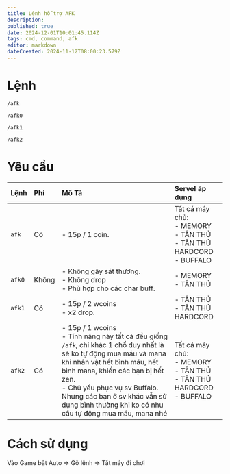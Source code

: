 ```yaml
---
title: Lệnh hỗ trợ AFK
description: 
published: true
date: 2024-12-01T10:01:45.114Z
tags: cmd, command, afk
editor: markdown
dateCreated: 2024-11-12T08:00:23.579Z
---
```


# Lệnh

```
/afk
```

```
/afk0
```

```
/afk1
```

```
/afk2
```

# Yêu cầu

| Lệnh | Phí | Mô Tả | Servel áp dụng
|:-----|:----|:------|:------|
| `afk` | Có | -  15p / 1 coin. | Tất cá máy chủ: <br>- MEMORY<br>- TÂN THỦ<br>- TÂN THỦ HARDCORD<br>- BUFFALO |
| `afk0` | Không | - Không gây sát thương.<br>- Không drop<br>- Phù hợp cho các char buff. | - MEMORY<br>- TÂN THỦ |
| `afk1` | Có | - 15p / 2 wcoins<br>- x2 drop. | - TÂN THỦ<br>- TÂN THỦ HARDCORD |
| `afk2` | Có | - 15p / 1 wcoins<br>- Tính năng này tất cả đều giống `/afk`, chỉ khác 1 chổ duy nhất là sẽ ko tự động mua máu và mana khi nhân vật hết bình máu, hết bình mana, khiến các bạn bị hết zen.<br>- Chủ yếu phục vụ sv Buffalo. Nhưng các bạn ở sv khác vẫn sử dụng bình thường khi ko có nhu cầu tự động mua máu, mana nhé | Tất cá máy chủ: <br>- MEMORY<br>- TÂN THỦ<br>- TÂN THỦ HARDCORD<br>- BUFFALO |

# Cách sử dụng

Vào Game bật Auto => Gõ lệnh => Tắt máy đi chơi